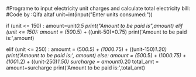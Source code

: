#Programe to input electricity unit charges and calculate total electricity bill:
#Code by :Qifa altaf
unit=int(input("Enter units consumed:"))

if (unit <= 150) :
    amount=unit*0.5
    print("Amount to be paid is",amount)
elif (unit <= 150):
    amount = (50*0.5) + ((unit-50)*0.75)
    print('Amount to be paid is:',amount)

elif (unit <= 250) :
    amoumt = (50*0.5) + (100*0.75) + ((unit-150)*1.20)
    print('Amount to be paid is:', amount)
else:
    amount = (50*0.5) + (100*0.75) + (100*1.2) + ((unit-250)*1.50)
    surcharge = amount*0.20
    total_amt = amount+surcharge
    print('Amount to be paid is:',total_amt)
